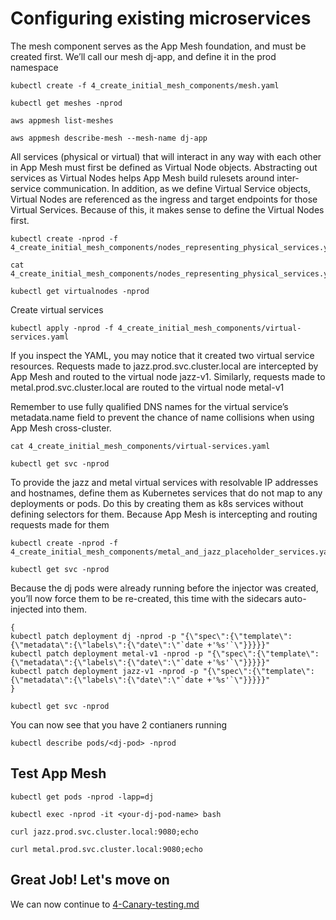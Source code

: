 # Configuring existing microservices

The mesh component serves as the App Mesh foundation, and must be created first. We’ll call our mesh dj-app, and define it in the prod namespace

```
kubectl create -f 4_create_initial_mesh_components/mesh.yaml
```


```
kubectl get meshes -nprod
```


```
aws appmesh list-meshes
```


```
aws appmesh describe-mesh --mesh-name dj-app
```

All services (physical or virtual) that will interact in any way with each other in App Mesh must first be defined as Virtual Node objects. Abstracting out services as Virtual Nodes helps App Mesh build rulesets around inter-service communication. In addition, as we define Virtual Service objects, Virtual Nodes are referenced as the ingress and target endpoints for those Virtual Services. Because of this, it makes sense to define the Virtual Nodes first.

```
kubectl create -nprod -f 4_create_initial_mesh_components/nodes_representing_physical_services.yaml
```

```
cat 4_create_initial_mesh_components/nodes_representing_physical_services.yaml
```


```
kubectl get virtualnodes -nprod
```

Create virtual services

```
kubectl apply -nprod -f 4_create_initial_mesh_components/virtual-services.yaml
```


If you inspect the YAML, you may notice that it created two virtual service resources. Requests made to jazz.prod.svc.cluster.local are intercepted by App Mesh and routed to the virtual node jazz-v1.
Similarly, requests made to metal.prod.svc.cluster.local are routed to the virtual node metal-v1

Remember to use fully qualified DNS names for the virtual service’s metadata.name field to prevent the chance of name collisions when using App Mesh cross-cluster.

```
cat 4_create_initial_mesh_components/virtual-services.yaml
```

```
kubectl get svc -nprod
```


To provide the jazz and metal virtual services with resolvable IP addresses and hostnames, define them as Kubernetes services that do not map to any deployments or pods. Do this by creating them as k8s services without defining selectors for them. Because App Mesh is intercepting and routing requests made for them

```
kubectl create -nprod -f 4_create_initial_mesh_components/metal_and_jazz_placeholder_services.yaml
```

```
kubectl get svc -nprod
```


Because the dj pods were already running before the injector was created, you’ll now force them to be re-created, this time with the sidecars auto-injected into them.

```
{
kubectl patch deployment dj -nprod -p "{\"spec\":{\"template\":{\"metadata\":{\"labels\":{\"date\":\"`date +'%s'`\"}}}}}"
kubectl patch deployment metal-v1 -nprod -p "{\"spec\":{\"template\":{\"metadata\":{\"labels\":{\"date\":\"`date +'%s'`\"}}}}}"
kubectl patch deployment jazz-v1 -nprod -p "{\"spec\":{\"template\":{\"metadata\":{\"labels\":{\"date\":\"`date +'%s'`\"}}}}}"
}
```


```
kubectl get svc -nprod
```

You can now see that you have 2 contianers running
```
kubectl describe pods/<dj-pod> -nprod
```


## Test App Mesh


```
kubectl get pods -nprod -lapp=dj
```


```
kubectl exec -nprod -it <your-dj-pod-name> bash
```

```
curl jazz.prod.svc.cluster.local:9080;echo

curl metal.prod.svc.cluster.local:9080;echo
```

## Great Job! Let's move on 

We can now continue to [4-Canary-testing.md](4-Canary-testing.md)
